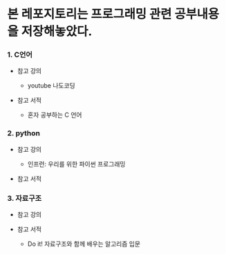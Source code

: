 # 본 레포지토리는 프로그래밍 관련 공부내용을 저장해놓았다.

### 1. C언어
  - 참고 강의
    - youtube 나도코딩

  - 참고 서적
    - 혼자 공부하는 C 언어



### 2. python
  - 참고 강의
    - 인프런: 우리를 위한 파이썬 프로그래밍 

  - 참고 서적



### 3. 자료구조
  - 참고 강의


  - 참고 서적
    - Do it! 자료구조와 함께 배우는 알고리즘 입문 
